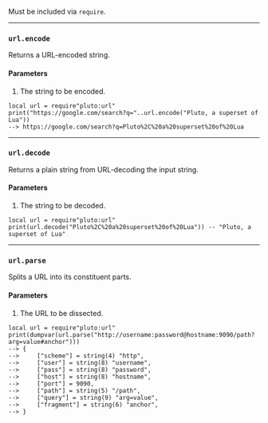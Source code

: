 Must be included via `require`.

---
### `url.encode`
Returns a URL-encoded string.
#### Parameters
1. The string to be encoded.
```pluto
local url = require"pluto:url"
print("https://google.com/search?q="..url.encode("Pluto, a superset of Lua"))
--> https://google.com/search?q=Pluto%2C%20a%20superset%20of%20Lua
```
---
### `url.decode`
Returns a plain string from URL-decoding the input string.
#### Parameters
1. The string to be decoded.
```pluto
local url = require"pluto:url"
print(url.decode("Pluto%2C%20a%20superset%20of%20Lua")) -- "Pluto, a superset of Lua"
```
---
### `url.parse`
Splits a URL into its constituent parts.
#### Parameters
1. The URL to be dissected.
```pluto
local url = require"pluto:url"
print(dumpvar(url.parse("http://username:password@hostname:9090/path?arg=value#anchor")))
--> {
-->     ["scheme"] = string(4) "http",
-->     ["user"] = string(8) "username",
-->     ["pass"] = string(8) "password",
-->     ["host"] = string(8) "hostname",
-->     ["port"] = 9090,
-->     ["path"] = string(5) "/path",
-->     ["query"] = string(9) "arg=value",
-->     ["fragment"] = string(6) "anchor",
--> }
```

